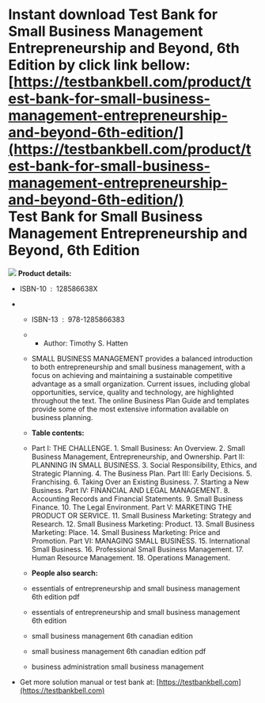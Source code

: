 Instant download **Test Bank for Small Business Management Entrepreneurship and Beyond, 6th Edition** by click link bellow:  
[https://testbankbell.com/product/test-bank-for-small-business-management-entrepreneurship-and-beyond-6th-edition/](https://testbankbell.com/product/test-bank-for-small-business-management-entrepreneurship-and-beyond-6th-edition/)  
Test Bank for Small Business Management Entrepreneurship and Beyond, 6th Edition
================================================================================


![](https://testbankbell.com/wp-content/uploads/2023/05/Test-Bank-for-Small-Business-Management-Entrepreneurship-and-Beyond-6th-Edition-228x228-1.jpg)
**Product details:**
* ISBN-10 ‏ : ‎ 128586638X
* * ISBN-13 ‏ : ‎ 978-1285866383
  * * Author: Timothy S. Hatten
   
  * SMALL BUSINESS MANAGEMENT provides a balanced introduction to both entrepreneurship and small business management, with a focus on achieving and maintaining a sustainable competitive advantage as a small organization. Current issues, including global opportunities, service, quality and technology, are highlighted throughout the text. The online Business Plan Guide and templates provide some of the most extensive information available on business planning.
 
  * **Table contents:**
 
  * Part I: THE CHALLENGE. 1. Small Business: An Overview. 2. Small Business Management, Entrepreneurship, and Ownership. Part II: PLANNING IN SMALL BUSINESS. 3. Social Responsibility, Ethics, and Strategic Planning. 4. The Business Plan. Part III: Early Decisions. 5. Franchising. 6. Taking Over an Existing Business. 7. Starting a New Business. Part IV: FINANCIAL AND LEGAL MANAGEMENT. 8. Accounting Records and Financial Statements. 9. Small Business Finance. 10. The Legal Environment. Part V: MARKETING THE PRODUCT OR SERVICE. 11. Small Business Marketing: Strategy and Research. 12. Small Business Marketing: Product. 13. Small Business Marketing: Place. 14. Small Business Marketing: Price and Promotion. Part VI: MANAGING SMALL BUSINESS. 15. International Small Business. 16. Professional Small Business Management. 17. Human Resource Management. 18. Operations Management.
 
  * **People also search:**
 
  * essentials of entrepreneurship and small business management 6th edition pdf
  * essentials of entrepreneurship and small business management 6th edition
 
  * small business management 6th canadian edition
 
  * small business management 6th canadian edition pdf
 
  * business administration small business management
 
*  Get more solution manual or test bank at: [https://testbankbell.com](https://testbankbell.com)
